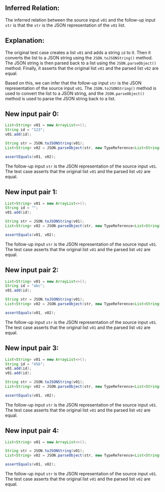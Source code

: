 ## Inferred Relation:
The inferred relation between the source input `v01` and the follow-up input `str` is that the `str` is the JSON representation of the `v01` list.

## Explanation:
The original test case creates a list `v01` and adds a string `id` to it. Then it converts the list to a JSON string using the `JSON.toJSONString()` method. The JSON string is then parsed back to a list using the `JSON.parseObject()` method. Finally, it asserts that the original list `v01` and the parsed list `v02` are equal.

Based on this, we can infer that the follow-up input `str` is the JSON representation of the source input `v01`. The `JSON.toJSONString()` method is used to convert the list to a JSON string, and the `JSON.parseObject()` method is used to parse the JSON string back to a list.

## New input pair 0:
```java
List<String> v01 = new ArrayList<>();
String id = "123";
v01.add(id);

String str = JSON.toJSONString(v01);
List<String> v02 = JSON.parseObject(str, new TypeReference<List<String>>() {}.getType());

assertEquals(v01, v02);
```

The follow-up input `str` is the JSON representation of the source input `v01`. The test case asserts that the original list `v01` and the parsed list `v02` are equal.

## New input pair 1:
```java
List<String> v01 = new ArrayList<>();
String id = "";
v01.add(id);

String str = JSON.toJSONString(v01);
List<String> v02 = JSON.parseObject(str, new TypeReference<List<String>>() {}.getType());

assertEquals(v01, v02);
```

The follow-up input `str` is the JSON representation of the source input `v01`. The test case asserts that the original list `v01` and the parsed list `v02` are equal.

## New input pair 2:
```java
List<String> v01 = new ArrayList<>();
String id = "abc";
v01.add(id);

String str = JSON.toJSONString(v01);
List<String> v02 = JSON.parseObject(str, new TypeReference<List<String>>() {}.getType());

assertEquals(v01, v02);
```

The follow-up input `str` is the JSON representation of the source input `v01`. The test case asserts that the original list `v01` and the parsed list `v02` are equal.

## New input pair 3:
```java
List<String> v01 = new ArrayList<>();
String id = "456";
v01.add(id);
v01.add(id);

String str = JSON.toJSONString(v01);
List<String> v02 = JSON.parseObject(str, new TypeReference<List<String>>() {}.getType());

assertEquals(v01, v02);
```

The follow-up input `str` is the JSON representation of the source input `v01`. The test case asserts that the original list `v01` and the parsed list `v02` are equal.

## New input pair 4:
```java
List<String> v01 = new ArrayList<>();

String str = JSON.toJSONString(v01);
List<String> v02 = JSON.parseObject(str, new TypeReference<List<String>>() {}.getType());

assertEquals(v01, v02);
```

The follow-up input `str` is the JSON representation of the source input `v01`. The test case asserts that the original list `v01` and the parsed list `v02` are equal.